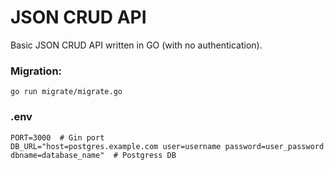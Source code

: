 # JSON CRUD API
Basic JSON CRUD API written in GO (with no authentication).

### Migration:

```
go run migrate/migrate.go 
```

### .env

```
PORT=3000  # Gin port
DB_URL="host=postgres.example.com user=username password=user_password dbname=database_name"  # Postgress DB
```
